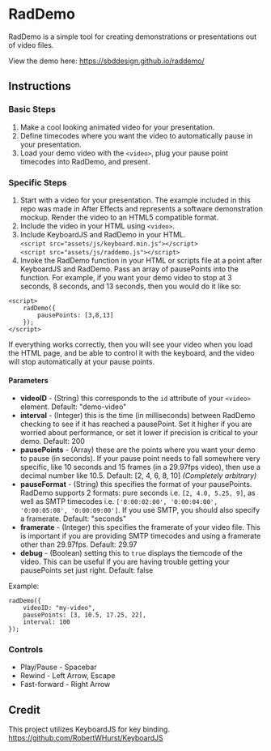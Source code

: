 # RadDemo

RadDemo is a simple tool for creating demonstrations or presentations out of video files.

View the demo here: https://sbddesign.github.io/raddemo/

## Instructions

### Basic Steps

1. Make a cool looking animated video for your presentation.
2. Define timecodes where you want the video to automatically pause in your presentation.
3. Load your demo video with the `<video>`, plug your pause point timecodes into RadDemo, and present.

### Specific Steps

1. Start with a video for your presentation. The example included in this repo was made in After Effects and represents a software demonstration mockup. Render the video to an HTML5 compatible format.
2. Include the video in your HTML using `<video>`.
3. Include KeyboardJS and RadDemo in your HTML.<br />
`<script src="assets/js/keyboard.min.js"></script>`<br />
`<script src="assets/js/raddemo.js"></script>`
4. Invoke the RadDemo function in your HTML or scripts file at a point after KeyboardJS and RadDemo. Pass an array of pausePoints into the function. For example, if you want your demo video to stop at 3 seconds, 8 seconds, and 13 seconds, then you would do it like so:<br />
```
<script>
    radDemo({
        pausePoints: [3,8,13]
    });
</script>
```

If everything works correctly, then you will see your video when you load the HTML page, and be able to control it with  the keyboard, and the video will stop automatically at your pause points.

#### Parameters

- **videoID** - (String) this corresponds to the `id` attribute of your `<video>` element. Default: "demo-video"
- **interval** - (Integer) this is the time (in milliseconds) between RadDemo checking to see if it has reached a pausePoint. Set it higher if you are worried about performance, or set it lower if precision is critical to your demo. Default: 200
- **pausePoints** - (Array) these are the points where you want your demo to pause (in seconds). If your pause point needs to fall somewhere very specific, like 10 seconds and 15 frames (in a 29.97fps video), then use a decimal number like 10.5. Default: [2, 4, 6, 8, 10] *(Completely arbitrary)*
- **pauseFormat** - (String) this specifies the format of your pausePoints. RadDemo supports 2 formats: pure seconds i.e. `[2, 4.0, 5.25, 9]`, as well as SMTP timecodes i.e. `['0:00:02:00', '0:00:04:00', '0:00:05:08', '0:00:09:00']`. If you use SMTP, you should also specify a framerate. Default: "seconds"
- **framerate** - (Integer) this specifies the framerate of your video file. This is important if you are providing SMTP timecodes and using a framerate other than 29.97fps. Default: 29.97
- **debug** - (Boolean) setting this to `true` displays the tiemcode of the video. This can be useful if you are having trouble getting your pausePoints set just right. Default: false

Example:
```
radDemo({
    videoID: "my-video",
    pausePoints: [3, 10.5, 17.25, 22],
    interval: 100
});

```


### Controls

- Play/Pause - Spacebar
- Rewind - Left Arrow, Escape
- Fast-forward - Right Arrow

## Credit

This project utilizes KeyboardJS for key binding. https://github.com/RobertWHurst/KeyboardJS

